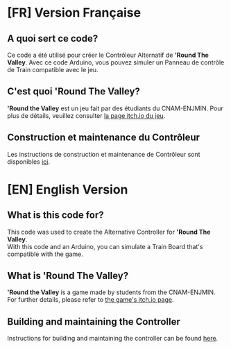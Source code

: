 # \[FR\] Version Française
## A quoi sert ce code?
Ce code a été utilisé pour créer le Contrôleur Alternatif de **'Round The Valley**.
Avec ce code Arduino, vous pouvez simuler un Panneau de contrôle de Train compatible avec le jeu.
## C'est quoi **'Round The Valley**?
**'Round the Valley** est un jeu fait par des étudiants du CNAM-ENJMIN. Pour plus de détails, veuillez consulter [la page itch.io du jeu](https://salut-c-leo.itch.io/round-the-valley).

## Construction et maintenance du Contrôleur
Les instructions de construction et maintenance de Contrôleur sont disponibles [ici](https://drive.google.com/drive/folders/1fcwtTDt-Lz5iqxYop3Yj76cC-8Ox1uPS?usp=drive_link).
# \[EN\] English Version
## What is this code for?
This code was used to create the Alternative Controller for **'Round The Valley**.  
With this code and an Arduino, you can simulate a Train Board that's compatible with the game.
## What is **'Round The Valley**?
**'Round the Valley** is a game made by students from the CNAM-ENJMIN. For further details, please refer to [the game's itch.io page](https://salut-c-leo.itch.io/round-the-valley).
## Building and maintaining the Controller
Instructions for building and maintaining the controller can be found [here](https://drive.google.com/drive/folders/1fcwtTDt-Lz5iqxYop3Yj76cC-8Ox1uPS?usp=drive_link).